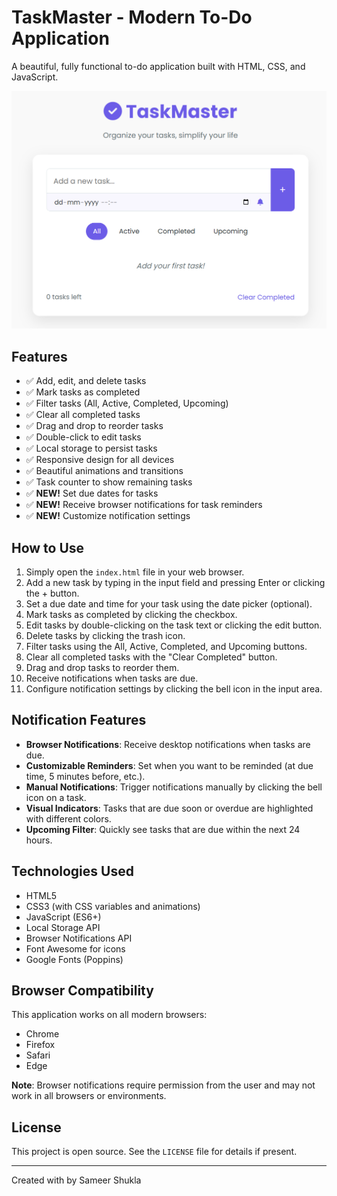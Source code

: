 # TaskMaster - Modern To-Do Application

A beautiful, fully functional to-do application built with HTML, CSS, and JavaScript.

<!-- Overview image -->
![TaskMaster Overview](TaskManagerOverview.png)

## Features

- ✅ Add, edit, and delete tasks
- ✅ Mark tasks as completed
- ✅ Filter tasks (All, Active, Completed, Upcoming)
- ✅ Clear all completed tasks
- ✅ Drag and drop to reorder tasks
- ✅ Double-click to edit tasks
- ✅ Local storage to persist tasks
- ✅ Responsive design for all devices
- ✅ Beautiful animations and transitions
- ✅ Task counter to show remaining tasks
- ✅ **NEW!** Set due dates for tasks
- ✅ **NEW!** Receive browser notifications for task reminders
- ✅ **NEW!** Customize notification settings

## How to Use

1. Simply open the `index.html` file in your web browser.
2. Add a new task by typing in the input field and pressing Enter or clicking the + button.
3. Set a due date and time for your task using the date picker (optional).
4. Mark tasks as completed by clicking the checkbox.
5. Edit tasks by double-clicking on the task text or clicking the edit button.
6. Delete tasks by clicking the trash icon.
7. Filter tasks using the All, Active, Completed, and Upcoming buttons.
8. Clear all completed tasks with the "Clear Completed" button.
9. Drag and drop tasks to reorder them.
10. Receive notifications when tasks are due.
11. Configure notification settings by clicking the bell icon in the input area.

## Notification Features

- **Browser Notifications**: Receive desktop notifications when tasks are due.
- **Customizable Reminders**: Set when you want to be reminded (at due time, 5 minutes before, etc.).
- **Manual Notifications**: Trigger notifications manually by clicking the bell icon on a task.
- **Visual Indicators**: Tasks that are due soon or overdue are highlighted with different colors.
- **Upcoming Filter**: Quickly see tasks that are due within the next 24 hours.

## Technologies Used

- HTML5
- CSS3 (with CSS variables and animations)
- JavaScript (ES6+)
- Local Storage API
- Browser Notifications API
- Font Awesome for icons
- Google Fonts (Poppins)

## Browser Compatibility

This application works on all modern browsers:
- Chrome
- Firefox
- Safari
- Edge

**Note**: Browser notifications require permission from the user and may not work in all browsers or environments.

## License

This project is open source. See the `LICENSE` file for details if present.

---


Created with by Sameer Shukla
